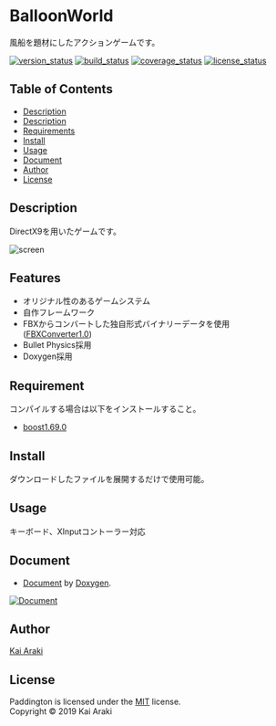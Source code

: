 BalloonWorld
====================

風船を題材にしたアクションゲームです。

[![version_status][url_shields_version]](#)
[![build_status][url_shields_build]](#)
[![coverage_status][url_shields_coverage]](#)
[![license_status][url_shields_license]](#)

Table of Contents
--------------------
* [Description](#Description)
* [Description](#Description)
* [Requirements](#Requirement)
* [Install](#Install)
* [Usage](#Usage)
* [Document](#Document)
* [Author](#Author)
* [License](#License)

Description
--------------------
DirectX9を用いたゲームです。

![screen][url_screen_image]

Features
--------------------
* オリジナル性のあるゲームシステム
* 自作フレームワーク
* FBXからコンバートした独自形式バイナリーデータを使用([FBXConverter1.0][url_fbx_converter])
* Bullet Physics採用
* Doxygen採用

Requirement
--------------------
コンパイルする場合は以下をインストールすること。
* [boost1.69.0][url_boost]

Install
--------------------
ダウンロードしたファイルを展開するだけで使用可能。

Usage
--------------------
キーボード、XInputコントーラー対応

Document
--------------------
* [Document][url_document] by [Doxygen][url_doxygen].

[![Document][url_document_image]][url_document]

Author
--------------------
[Kai Araki][url_author]

License
--------------------
Paddington is licensed under the [MIT][url_mit] license.  
Copyright &copy; 2019 Kai Araki


[url_shields_version]: https://img.shields.io/badge/version-v1.0-blue.svg
[url_shields_build]: https://img.shields.io/badge/build-passing-brightgreen.svg
[url_shields_coverage]: https://img.shields.io/badge/coverage-100%25-brightgreen.svg
[url_shields_license]: https://img.shields.io/badge/license-MIT-blue.svg
[url_screen_image]: https://coron4444.github.io/BalloonWorld/resource/ReadMe/Image.jpg
[url_fbx_converter]: https://github.com/Coron4444/FbxConverter
[url_boost]: https://www.boost.org/users/history/version_1_69_0.html
[url_document]: https://coron4444.github.io/BalloonWorld/Document/html/index.html
[url_doxygen]: http://www.doxygen.jp/
[url_document_image]:https://coron4444.github.io/BalloonWorld/Resource/ReadMe/Document.png
[url_author]: https://github.com/Coron4444
[url_mit]: https://opensource.org/licenses/mit-license.php
